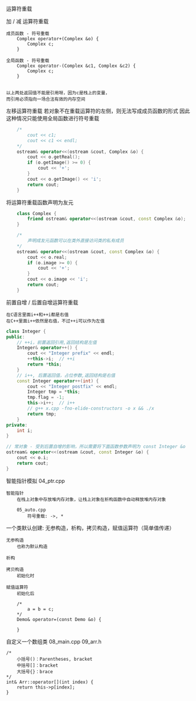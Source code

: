 


运算符重载



加 / 减 运算符重载
    
    成员函数 - 符号重载
        Complex operator+(Complex &o) {
            Complex c;
        }

    全局函数 - 符号重载
        Complex operator-(Complex &c1, Complex &c2) {
            Complex c;
        }


    以上两处返回值不能是引用呀，因为c是栈上的变量，
    而引用必须指向一场合法有效的内存空间



左移运算符重载
    若对象不在重载运算符的左侧，则无法写成成员函数的形式
    因此这种情况只能使用全局函数进行符号重载

```c++
    /*
        cout << c1;
        cout << c1 << endl;
    */
    ostream& operator<<(ostream &cout, Complex &o) {
        cout << o.getReal();
        if (o.getImage() >= 0) {
            cout << '+';
        }
        cout << o.getImage() << 'i';
        return cout;
    }
```



将运算符重载函数声明为友元
```c++
    class Complex {
        friend ostream& operator<<(ostream &cout, const Complex &o);
    }

    /*
        声明成友元函数可以在类外直接访问类的私有成员
    */
    ostream& operator<<(ostream &cout, const Complex &o) {
        cout << o.real;
        if (o.image >= 0) {
            cout << '+';
        }
        cout << o.image << 'i';
        return cout;
    }
```



前置自增 / 后置自增运算符重载

    在C语言里面i++和++i都是右值
    在C++里面i++依然是右值，不过++i可以作为左值

```c++
class Integer {
public:
    // ++i，前置返回引用,返回结构是左值
    Integer& operator++() {
        cout << "Integer prefix" << endl;
        ++this->i;  // ++i
        return *this;
    }
    // i++, 后置返回值，占位参数,返回结构是右值
    const Integer operator++(int) {
        cout << "Integer postfix" << endl;
        Integer tmp = *this;
        tmp.flag = -1;
        this->i++;  // i++
        // g++ x.cpp -fno-elide-constructors -o x && ./x
        return tmp;
    }
private:
    int i;
}

// 常对象 - 受到后置自增的影响，所以需要将下面函数参数声明为 const Integer &o
ostream& operator<<(ostream &cout, const Integer &o) {
    cout << o.i;
    return cout;
}
```




智能指针模拟
    04_ptr.cpp

    智能指针
        在栈上对象中存放堆内存对象，让栈上对象在析构函数中自动释放堆内存对象

        05_auto.cpp
            符号重载: ->, *





一个类默认创建: 无参构造，析构，拷贝构造，赋值运算符（简单值传递）

    无参构造
        也称为默认构造

    析构

    拷贝构造
        初始化时

    赋值运算符
        初始化后

        /*
            a = b = c;
        */
        Demo& operator=(const Demo &o) {

        }




自定义一个数组类
    08_main.cpp
    09_arr.h

    /*
        小括号()：Parentheses, bracket
        中括号[]：bracket
        大括号{}：brace
    */
    int& Arr::operator[](int index) {
        return this->p[index];
    }

